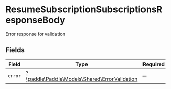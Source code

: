 # ResumeSubscriptionSubscriptionsResponseBody

Error response for validation


## Fields

| Field                                                                                   | Type                                                                                    | Required                                                                                | Description                                                                             |
| --------------------------------------------------------------------------------------- | --------------------------------------------------------------------------------------- | --------------------------------------------------------------------------------------- | --------------------------------------------------------------------------------------- |
| `error`                                                                                 | [?\paddle\Paddle\Models\Shared\ErrorValidation](../../models/shared/ErrorValidation.md) | :heavy_minus_sign:                                                                      | N/A                                                                                     |